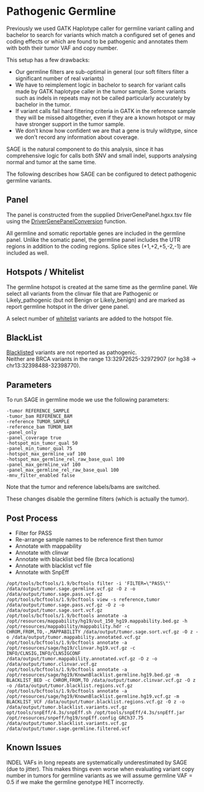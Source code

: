 # Pathogenic Germline

Previously we used GATK Haplotype caller for germline variant calling and bachelor to search for variants which match a configured set of genes and coding effects or which are found to be pathogenic and annotates them with both their tumor VAF and copy number.

This setup has a few drawbacks:
- Our germline filters are sub-optimal in general (our soft filters filter a significant number of real variants)
- We have to reimplement logic in bachelor to search for variant calls made by GATK haplotype caller in the tumor sample. 
Some variants such as indels in repeats may not be called particularly accurately by bachelor in the tumor.
- If variant calls fail hard filtering criteria in GATK in the reference sample they will be missed altogether, even if they are a known hotspot or may have stronger support in the tumor sample.
- We don’t know how confident we are that a gene is truly wildtype, since we don’t record any information about coverage.

SAGE is the natural component to do this analysis, since it has comprehensive logic for calls both SNV and small indel, supports analysing normal and tumor at the same time.

The following describes how SAGE can be configured to detect pathogenic germline variants. 

## Panel
The panel is constructed from the supplied DriverGenePanel.hgxx.tsv file using the [DriverGenePanelConversion](../hmf-common/src/main/java/com/hartwig/hmftools/common/drivercatalog/panel/DriverGenePanelConversion.java) function. 

All germline and somatic reportable genes are included in the germline panel. 
Unlike the somatic panel, the germline panel includes the UTR regions in addition to the coding regions. 
Splice sites (+1,+2,+5,-2,-1) are included as well.
 
## Hotspots / Whitelist
The germline hotspot is created at the same time as the germline panel. 
We select all variants from the clinvar file that are Pathogenic or Likely_pathogenic (but not Benign or Likely_benign) and are marked as report germline hotspot in the driver gene panel.

A select number of [whitelist](../hmf-common/src/main/java/com/hartwig/hmftools/common/drivercatalog/panel/GermlineWhitelist.java) variants are added to the hotspot file. 

## BlackList
[Blacklisted](../hmf-common/src/main/java/com/hartwig/hmftools/common/drivercatalog/panel/GermlineBlacklist.java) variants are not reported as pathogenic.  
Neither are BRCA variants in the range 13:32972625-32972907 (or hg38 -> chr13:32398488-32398770).

## Parameters
To run SAGE in germline mode we use the following parameters:

```
-tumor REFERENCE_SAMPLE
-tumor_bam REFERENCE_BAM
-reference TUMOR_SAMPLE
-reference_bam TUMOR_BAM
-panel_only
-panel_coverage true
-hotspot_min_tumor_qual 50
-panel_min_tumor_qual 75
-hotspot_max_germline_vaf 100
-hotspot_max_germline_rel_raw_base_qual 100
-panel_max_germline_vaf 100
-panel_max_germline_rel_raw_base_qual 100
-mnv_filter_enabled false
``` 

Note that the tumor and reference labels/bams are switched. 

These changes disable the germline filters (which is actually the tumor).

## Post Process

- Filter for PASS
- Re-arrange sample names to be reference first then tumor
- Annotate with mappability
- Annotate with clinvar
- Annotate with blacklist bed file (brca locations)
- Annotate with blacklist vcf file
- Annotate with SnpEff


```
/opt/tools/bcftools/1.9/bcftools filter -i 'FILTER=\"PASS\"' /data/output/tumor.sage.germline.vcf.gz -O z -o /data/output/tumor.sage.pass.vcf.gz
/opt/tools/bcftools/1.9/bcftools view -s reference,tumor /data/output/tumor.sage.pass.vcf.gz -O z -o /data/output/tumor.sage.sort.vcf.gz
/opt/tools/bcftools/1.9/bcftools annotate -a /opt/resources/mappability/hg19/out_150_hg19.mappability.bed.gz -h /opt/resources/mappability/mappability.hdr -c CHROM,FROM,TO,-,MAPPABILITY /data/output/tumor.sage.sort.vcf.gz -O z -o /data/output/tumor.mappability.annotated.vcf.gz
/opt/tools/bcftools/1.9/bcftools annotate -a /opt/resources/sage/hg19/clinvar.hg19.vcf.gz -c INFO/CLNSIG,INFO/CLNSIGCONF /data/output/tumor.mappability.annotated.vcf.gz -O z -o /data/output/tumor.clinvar.vcf.gz
/opt/tools/bcftools/1.9/bcftools annotate -a /opt/resources/sage/hg19/KnownBlacklist.germline.hg19.bed.gz -m BLACKLIST_BED -c CHROM,FROM,TO /data/output/tumor.clinvar.vcf.gz -O z -o /data/output/tumor.blacklist.regions.vcf.gz
/opt/tools/bcftools/1.9/bcftools annotate -a /opt/resources/sage/hg19/KnownBlacklist.germline.hg19.vcf.gz -m BLACKLIST_VCF /data/output/tumor.blacklist.regions.vcf.gz -O z -o /data/output/tumor.blacklist.variants.vcf.gz
opt/tools/snpEff/4.3s/snpEff.sh /opt/tools/snpEff/4.3s/snpEff.jar /opt/resources/snpeff/hg19/snpEff.config GRCh37.75 /data/output/tumor.blacklist.variants.vcf.gz /data/output/tumor.sage.germline.filtered.vcf
```

## Known Issues

INDEL VAFs in long repeats are systematically underestimated by SAGE (due to jitter).
This makes things even worse when evaluating variant copy number in tumors for germline variants as we will assume germline VAF = 0.5 if we make the germline genotype HET incorrectly.
